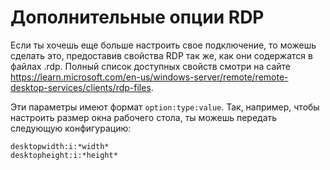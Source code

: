 # Дополнительные опции RDP

Если ты хочешь еще больше настроить свое подключение, то можешь сделать это, предоставив свойства RDP так же, как они содержатся в файлах .rdp. Полный список доступных свойств смотри на сайте https://learn.microsoft.com/en-us/windows-server/remote/remote-desktop-services/clients/rdp-files.

Эти параметры имеют формат `option:type:value`. Так, например, чтобы настроить размер окна рабочего стола, ты можешь передать следующую конфигурацию:
```
desktopwidth:i:*width*
desktopheight:i:*height*
```
